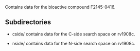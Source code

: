 Contains data for the bioactive compound F2145-0416.

## Subdirectories

- cside/ contains data for the C-side search space on rv1908c.

- nside/ contains data for the N-side search space on rv1908c.

